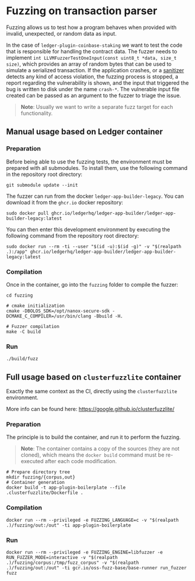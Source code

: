 # Fuzzing on transaction parser

[//]: # (Comment)
[//]: # (This file when in the plugin-boilerplate repository is included in the Ethereum Plugin SDK Github page, keep that in mind when editing it.)

Fuzzing allows us to test how a program behaves when provided with invalid, unexpected, or random data as input.

In the case of `ledger-plugin-coinbase-staking` we want to test the code that is responsible for handling the contract data.
The fuzzer needs to implement `int LLVMFuzzerTestOneInput(const uint8_t *data, size_t size)`, which provides an array of random bytes that can be used to simulate a serialized transaction.
If the application crashes, or a [sanitizer](https://github.com/google/sanitizers) detects any kind of access violation, the fuzzing process is stopped, a report regarding the vulnerability is shown, and the input that triggered the bug is written to disk under the name `crash-*`. The vulnerable input file created can be passed as an argument to the fuzzer to triage the issue.

> **Note**: Usually we want to write a separate fuzz target for each functionality.

## Manual usage based on Ledger container

### Preparation

Before being able to use the fuzzing tests, the environment must be prepared with all submodules.
To install them, use the following command in the repository root directory:

```shell
git submodule update --init
```

The fuzzer can run from the docker `ledger-app-builder-legacy`. You can download it from the `ghcr.io` docker repository:

```shell
sudo docker pull ghcr.io/ledgerhq/ledger-app-builder/ledger-app-builder-legacy:latest
```

You can then enter this development environment by executing the following command from the repository root directory:

```shell
sudo docker run --rm -ti --user "$(id -u):$(id -g)" -v "$(realpath .):/app" ghcr.io/ledgerhq/ledger-app-builder/ledger-app-builder-legacy:latest
```

### Compilation

Once in the container, go into the `fuzzing` folder to compile the fuzzer:

```shell
cd fuzzing

# cmake initialization
cmake -DBOLOS_SDK=/opt/nanox-secure-sdk -DCMAKE_C_COMPILER=/usr/bin/clang -Bbuild -H.

# Fuzzer compilation
make -C build
```

### Run

```shell
./build/fuzz
```

## Full usage based on `clusterfuzzlite` container

Exactly the same context as the CI, directly using the `clusterfuzzlite` environment.

More info can be found here:
<https://google.github.io/clusterfuzzlite/>

### Preparation

The principle is to build the container, and run it to perform the fuzzing.

> **Note**: The container contains a copy of the sources (they are not cloned), which means the `docker build` command must be re-executed after each code modification.

```shell
# Prepare directory tree
mkdir fuzzing/{corpus,out}
# Container generation
docker build -t app-plugin-boilerplate --file .clusterfuzzlite/Dockerfile .
```

### Compilation

```shell
docker run --rm --privileged -e FUZZING_LANGUAGE=c -v "$(realpath .)/fuzzing/out:/out" -ti app-plugin-boilerplate
```

### Run

```shell
docker run --rm --privileged -e FUZZING_ENGINE=libfuzzer -e RUN_FUZZER_MODE=interactive -v "$(realpath .)/fuzzing/corpus:/tmp/fuzz_corpus" -v "$(realpath .)/fuzzing/out:/out" -ti gcr.io/oss-fuzz-base/base-runner run_fuzzer fuzz
```
